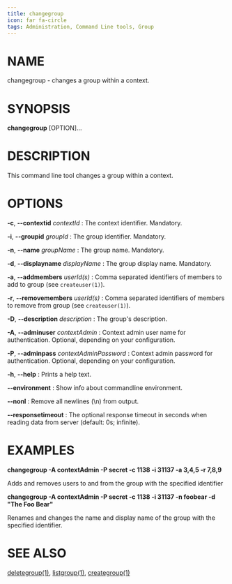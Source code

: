 ```yaml
---
title: changegroup
icon: far fa-circle
tags: Administration, Command Line tools, Group
---
```


# NAME

changegroup - changes a group within a context.

# SYNOPSIS

**changegroup** [OPTION]...

# DESCRIPTION

This command line tool changes a group within a context.

# OPTIONS

**-c**, **--contextid** *contextId*
: The context identifier. Mandatory.

**-i**, **--groupid** *groupId*
: The group identifier. Mandatory.

**-n**, **--name** *groupName*
: The group name. Mandatory.

**-d**, **--displayname** *displayName*
: The group display name. Mandatory.

**-a**, **--addmembers** *userId(s)*
: Comma separated identifiers of members to add to group (see `createuser(1)`).

**-r**, **--removemembers** *userId(s)*
: Comma separated identifiers of members to remove from group (see `createuser(1)`).

**-D**, **--description** *description*
: The group's description.

**-A**, **--adminuser** *contextAdmin*
: Context admin user name for authentication. Optional, depending on your configuration.

**-P**, **--adminpass** *contextAdminPassword*
: Context admin password for authentication. Optional, depending on your configuration.

**-h**, **--help**
: Prints a help text.

**--environment**
: Show info about commandline environment.

**--nonl**
: Remove all newlines (\\n) from output.

**--responsetimeout**
: The optional response timeout in seconds when reading data from server (default: 0s; infinite).

# EXAMPLES

**changegroup -A contextAdmin -P secret -c 1138 -i 31137 -a 3,4,5 -r 7,8,9**

Adds and removes users to and from the group with the specified identifier

**changegroup -A contextAdmin -P secret -c 1138 -i 31137 -n foobear -d "The Foo Bear"**

Renames and changes the name and display name of the group with the specified identifier.

# SEE ALSO

[deletegroup(1)](deletegroup), [listgroup(1)](listgroup), [creategroup(1)](creategroup)
